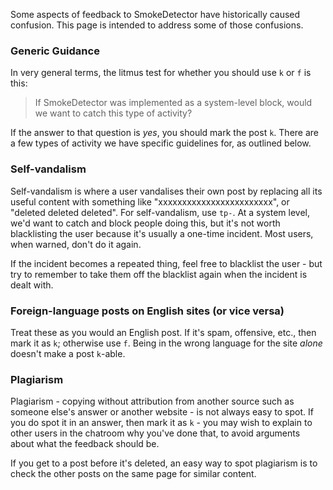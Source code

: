 Some aspects of feedback to SmokeDetector have historically caused confusion. This page is intended to address some of those confusions.

### Generic Guidance
In very general terms, the litmus test for whether you should use `k` or `f` is this:

> If SmokeDetector was implemented as a system-level block, would we want to catch this type of activity?

If the answer to that question is *yes*, you should mark the post `k`. There are a few types of activity we have specific guidelines for, as outlined below.

### Self-vandalism
Self-vandalism is where a user vandalises their own post by replacing all its useful content with something like "xxxxxxxxxxxxxxxxxxxxxxxx", or "deleted deleted deleted". For self-vandalism, use `tp-`. At a system level, we'd want to catch and block people doing this, but it's not worth blacklisting the user because it's usually a one-time incident. Most users, when warned, don't do it again.

If the incident becomes a repeated thing, feel free to blacklist the user - but try to remember to take them off the blacklist again when the incident is dealt with.

### Foreign-language posts on English sites (or vice versa)
Treat these as you would an English post. If it's spam, offensive, etc., then mark it as `k`; otherwise use `f`. Being in the wrong language for the site *alone* doesn't make a post `k`-able.

### Plagiarism
Plagiarism - copying without attribution from another source such as someone else's answer or another website - is not always easy to spot. If you do spot it in an answer, then mark it as `k` - you may wish to explain to other users in the chatroom why you've done that, to avoid arguments about what the feedback should be.

If you get to a post before it's deleted, an easy way to spot plagiarism is to check the other posts on the same page for similar content.